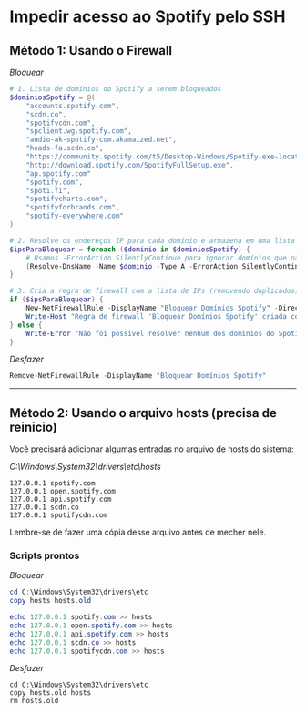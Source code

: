 # Impedir acesso ao Spotify pelo SSH

## Método 1: Usando o Firewall

*Bloquear*
```ps1
# 1. Lista de domínios do Spotify a serem bloqueados
$dominiosSpotify = @(
    "accounts.spotify.com",
    "scdn.co",
    "spotifycdn.com",
    "spclient.wg.spotify.com",
    "audio-ak-spotify-com.akamaized.net",
    "heads-fa.scdn.co",
    "https://community.spotify.com/t5/Desktop-Windows/Spotify-exe-location/td-p/5260104",
    "http://download.spotify.com/SpotifyFullSetup.exe",
    "ap.spotify.com"
    "spotify.com",
    "spoti.fi",
    "spotifycharts.com",
    "spotifyforbrands.com",
    "spotify-everywhere.com"
)

# 2. Resolve os endereços IP para cada domínio e armazena em uma lista
$ipsParaBloquear = foreach ($dominio in $dominiosSpotify) {
    # Usamos -ErrorAction SilentlyContinue para ignorar domínios que não possam ser resolvidos
    (Resolve-DnsName -Name $dominio -Type A -ErrorAction SilentlyContinue).IPAddress
}

# 3. Cria a regra de firewall com a lista de IPs (removendo duplicados)
if ($ipsParaBloquear) {
    New-NetFirewallRule -DisplayName "Bloquear Domínios Spotify" -Direction Outbound -RemoteAddress ($ipsParaBloquear | Select-Object -Unique) -Action Block
    Write-Host "Regra de firewall 'Bloquear Domínios Spotify' criada com sucesso."
} else {
    Write-Error "Não foi possível resolver nenhum dos domínios do Spotify. A regra não foi criada."
}
```

*Desfazer*
```ps1
Remove-NetFirewallRule -DisplayName "Bloquear Domínios Spotify"
```

---

## Método 2: Usando o arquivo hosts (precisa de reinicio)

Você precisará adicionar algumas entradas no arquivo de hosts do sistema:

*C:\Windows\System32\drivers\etc\hosts*
```
127.0.0.1 spotify.com
127.0.0.1 open.spotify.com
127.0.0.1 api.spotify.com
127.0.0.1 scdn.co
127.0.0.1 spotifycdn.com
```

Lembre-se de fazer uma cópia desse arquivo antes de mecher nele.


### Scripts prontos

*Bloquear*
```ps1
cd C:\Windows\System32\drivers\etc
copy hosts hosts.old

echo 127.0.0.1 spotify.com >> hosts
echo 127.0.0.1 open.spotify.com >> hosts
echo 127.0.0.1 api.spotify.com >> hosts
echo 127.0.0.1 scdn.co >> hosts
echo 127.0.0.1 spotifycdn.com >> hosts
```

*Desfazer*
```
cd C:\Windows\System32\drivers\etc
copy hosts.old hosts
rm hosts.old
```
